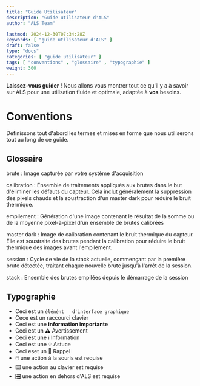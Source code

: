 ```yaml
---
title: "Guide Utilisateur"
description: "Guide utilisateur d'ALS"
author: "ALS Team"

lastmod: 2024-12-30T07:34:28Z
keywords: [ "guide utilisateur d'ALS" ]
draft: false
type: "docs"
categories: [ "guide utilisateur" ]
tags: [ "conventions" , "glossaire" , "typographie" ]
weight: 300
---
```


**Laissez-vous guider !** Nous allons vous montrer tout ce qu'il y a à savoir sur ALS pour une utilisation fluide et
optimale, adaptée à **vos** besoins.

# Conventions

Définissons tout d'abord les termes et mises en forme que nous utiliserons tout au long de ce guide.

## Glossaire

brute
: Image capturée par votre système d'acquisition

calibration
: Ensemble de traitements appliqués aux brutes dans le but d'éliminer les défauts du capteur. Cela inclut généralement
la suppression des pixels chauds et la soustraction d'un master dark pour réduire le bruit thermique.

empilement
: Génération d'une image contenant le résultat de la somme ou de la moyenne pixel-à-pixel d'un ensemble de brutes calibrées

master dark
: Image de calibration contenant le bruit thermique du capteur. Elle est soustraite des brutes pendant la calibration
pour réduire le bruit thermique des images avant l'empilement.

session
: Cycle de vie de la stack actuelle, commençant par la première brute détectée, traitant chaque nouvelle brute jusqu'à
l'arrêt de la session.

stack
: Ensemble des brutes empilées depuis le démarrage de la session

## Typographie

- Ceci est un `élémént   d'interface graphique`
- Cece est un <span class="als-ks">raccourci clavier</span>
- Ceci est une **information importante**
- Ceci est un ⚠️ Avertissement
- Ceci est une ℹ️ Information
- Ceci est une 💡 Astuce
- Ceci eset un 🧠 Rappel
- 🖱️ une action à la souris est requise
- ⌨️ une action au clavier est requise
- 🎛️ une action en dehors d'ALS est requise

